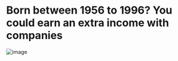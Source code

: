 # Born between 1956 to 1996? You could earn an extra income with companies

![image](.src/main/resources)
